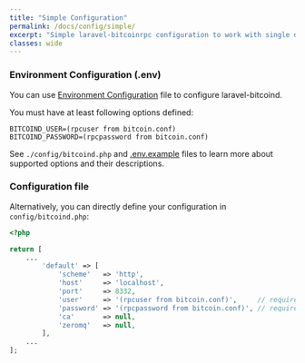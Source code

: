 ```yaml
---
title: "Simple Configuration"
permalink: /docs/config/simple/
excerpt: "Simple laravel-bitcoinrpc configuration to work with single daemon."
classes: wide
---
```

### Environment Configuration (.env)
You can use [Environment Configuration](https://laravel.com/docs/master/configuration#environment-configuration) file to configure laravel-bitcoind.

You must have at least following options defined:
```
BITCOIND_USER=(rpcuser from bitcoin.conf)
BITCOIND_PASSWORD=(rpcpassword from bitcoin.conf)
```
See `./config/bitcoind.php` and [.env.example](https://github.com/denpamusic/laravel-bitcoinrpc/blob/master/.env.example) files to learn more about supported options and their descriptions.

### Configuration file
Alternatively, you can directly define your configuration in `config/bitcoind.php`:
```php
<?php

return [
    ...
        'default' => [
            'scheme'   => 'http',
            'host'     => 'localhost',
            'port'     => 8332,
            'user'     => '(rpcuser from bitcoin.conf)',     // required
            'password' => '(rpcpassword from bitcoin.conf)', // required
            'ca'       => null,
            'zeromq'   => null,
        ],
    ...
];
```
